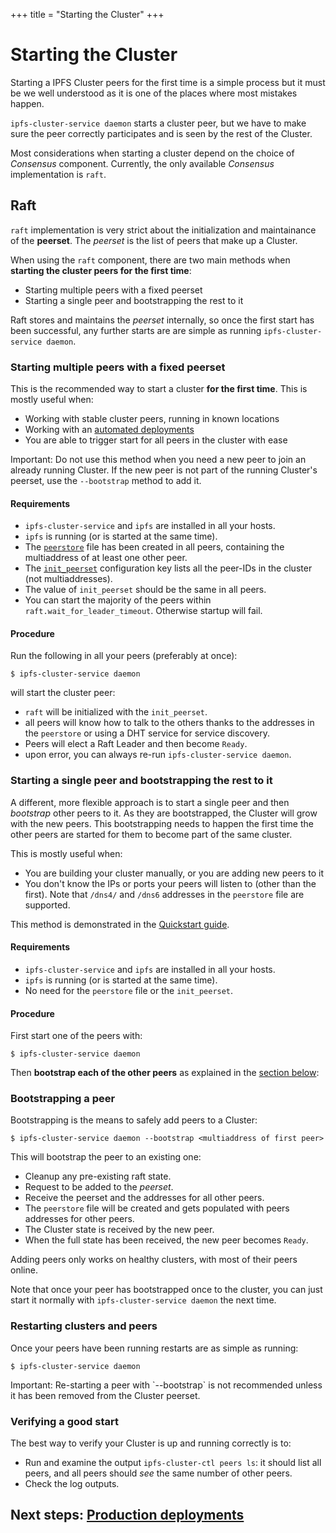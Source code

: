 +++
title = "Starting the Cluster"
+++


# Starting the Cluster

Starting a IPFS Cluster peers for the first time is a simple process but it must be we well understood as it is one of the places where most mistakes happen.

<div class="tipbox tip"><code>ipfs-cluster-service daemon</code> starts a cluster peer, but we have to make sure the peer correctly participates and is seen by the rest of the Cluster.</div>

Most considerations when starting a cluster depend on the choice of *Consensus* component. Currently, the only available *Consensus* implementation is `raft`.

## Raft

`raft` implementation is very strict about the initialization and maintainance of the **peerset**. The *peerset* is the list of peers that make up a Cluster.

When using the `raft` component, there are two main methods when **starting the cluster peers for the first time**:

* Starting multiple peers with a fixed peerset
* Starting a single peer and bootstrapping the rest to it

Raft stores and maintains the *peerset* internally, so once the first start has been successful, any further starts are are simple as running `ipfs-cluster-service daemon`.

### Starting multiple peers with a fixed peerset

This is the recommended way to start a cluster **for the first time**. This is mostly useful when:

* Working with stable cluster peers, running in known locations
* Working with an [automated deployments](/documentation/deployment)
* You are able to trigger start for all peers in the cluster with ease

<div class="tipbox warning"> Important: Do not use this method when you need a new peer to join an already running Cluster. If the new peer is not part of the running Cluster's peerset, use the <code>--bootstrap</code> method to add it.</div>

#### Requirements

* `ipfs-cluster-service` and `ipfs` are installed in all your hosts.
* `ipfs` is running (or is started at the same time).
* The [`peerstore`](/documentation/configuration/#the-peerstore-file) file has been created in all peers, containing the multiaddress of at least one other peer.
* The [`init_peerset`](/documentation/configuration/#raft) configuration key lists all the peer-IDs in the cluster (not multiaddresses).
* The value of `init_peerset` should be the same in all peers.
* You can start the majority of the peers within `raft.wait_for_leader_timeout`. Otherwise startup will fail.

#### Procedure

Run the following in all your peers (preferably at once):

```
$ ipfs-cluster-service daemon
```

will start the cluster peer:

* `raft` will be initialized with the `init_peerset`.
* all peers will know how to talk to the others thanks to the addresses in the `peerstore` or using a DHT service for service discovery.
* Peers will elect a Raft Leader and then become `Ready`.
* upon error, you can always re-run `ipfs-cluster-service daemon`.


### Starting a single peer and bootstrapping the rest to it

A different, more flexible approach is to start a single peer and then *bootstrap* other peers to it. As they are bootstrapped, the Cluster will grow with the new peers. This bootstrapping needs to happen the first time the other peers are started for them to become part of the same cluster.

This is mostly useful when:

* You are building your cluster manually, or you are adding new peers to it
* You don't know the IPs or ports your peers will listen to (other than the first). Note that `/dns4/` and `/dns6` addresses in the `peerstore` file are supported.

<div class="tipbox tip">This method is demonstrated in the <a href="/guides/quickstart">Quickstart guide</a>.</div>

#### Requirements

* `ipfs-cluster-service` and `ipfs` are installed in all your hosts.
* `ipfs` is running (or is started at the same time).
* No need for the `peerstore` file or the `init_peerset`.

#### Procedure

First start one of the peers with:

```
$ ipfs-cluster-service daemon
```

Then **bootstrap each of the other peers** as explained in the [section below](#bootstrapping-a-peer):

### Bootstrapping a peer

Bootstrapping is the means to safely add peers to a Cluster:

```
$ ipfs-cluster-service daemon --bootstrap <multiaddress of first peer>
```

This will bootstrap the peer to an existing one:

* Cleanup any pre-existing raft state.
* Request to be added to the *peerset*.
* Receive the peerset and the addresses for all other peers.
* The `peerstore` file will be created and gets populated with peers addresses for other peers.
* The Cluster state is received by the new peer.
* When the full state has been received, the new peer becomes `Ready`.

<div class="tipbox warning">Adding peers only works on healthy clusters, with most of their peers online.</div>

Note that once your peer has bootstrapped once to the cluster, you can just start it normally with `ipfs-cluster-service daemon` the next time.


### Restarting clusters and peers

Once your peers have been running restarts are as simple as running:

```
$ ipfs-cluster-service daemon
```

<div class="tipbox warning"> Important: Re-starting a peer with `--bootstrap` is not recommended unless it has been removed from the Cluster peerset.</div>

### Verifying a good start

The best way to verify your Cluster is up and running correctly is to:

* Run and examine the output `ipfs-cluster-ctl peers ls`: it should list all peers, and all peers should *see* the same number of other peers.
* Check the log outputs.


## Next steps: [Production deployments](/documentation/deployment)
